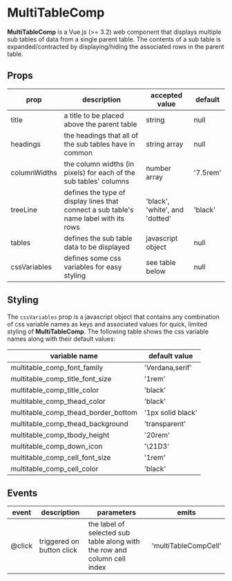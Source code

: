 # MultiTableComp

**MultiTableComp** is a Vue.js (>= 3.2) web component that displays multiple sub tables of data from a single parent table.  The contents of a sub table is expanded/contracted by displaying/hiding the associated rows in the parent table.  

## Props

| prop         | description                                                  | accepted value                 | default  |
| ------------ | ------------------------------------------------------------ | ------------------------------ | -------- |
| title        | a title to be placed above the parent table                  | string                         | null     |
| headings     | the headings that all of the sub tables have in common       | string array                   | null     |
| columnWidths | the column widths (in pixels) for each of the sub tables' columns | number array                   | '7.5rem' |
| treeLine     | defines the type of display lines that connect a sub table's name label with its rows | 'black', 'white', and 'dotted' | 'black'  |
| tables       | defines the sub table data to be displayed                   | javascript object              | null     |
| cssVariables | defines some css variables for easy styling                  | see table below                | null     |

## Styling

The `cssVariables` prop is a javascript object that contains any combination of css variable names as keys and associated values for quick, limited styling of **MultiTableComp**. The following table shows the css variable names along with their default values:

| variable name                       | default value     |
| ----------------------------------- | ----------------- |
| multitable_comp_font_family         | 'Verdana,serif'   |
| multitable_comp_title_font_size     | '1rem'            |
| multitable_comp_title_color         | 'black'           |
| multitable_comp_thead_color         | 'black'           |
| multitable_comp_thead_border_bottom | '1px solid black' |
| multitable_comp_thead_background    | 'transparent'     |
| multitable_comp_tbody_height        | '20rem'           |
| multitable_comp_down_icon           | '\21D3'           |
| multitable_comp_cell_font_size      | '1rem'            |
| multitable_comp_cell_color          | 'black'           |

## Events

| event  | description               | parameters                                                   | emits                |
| ------ | ------------------------- | ------------------------------------------------------------ | -------------------- |
| @click | triggered on button click | the label of selected sub table along with the row and column cell index | 'multiTableCompCell' |